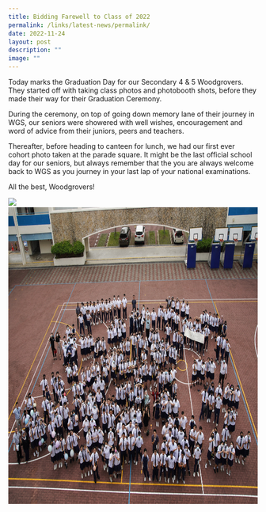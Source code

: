 ```yaml
---
title: Bidding Farewell to Class of 2022
permalink: /links/latest-news/permalink/
date: 2022-11-24
layout: post
description: ""
image: ""
---
```

Today marks the Graduation Day for our Secondary 4 & 5 Woodgrovers. They started off with taking class photos and photobooth shots, before they made their way for their Graduation Ceremony.  
  
During the ceremony, on top of going down memory lane of their journey in WGS, our seniors were showered with well wishes, encouragement and word of advice from their juniors, peers and teachers.  
  
Thereafter, before heading to canteen for lunch, we had our first ever cohort photo taken at the parade square. It might be the last official school day for our seniors, but always remember that the you are always welcome back to WGS as you journey in your last lap of your national examinations.  
  
All the best, Woodgrovers!

![](/images/Latest%20News/Farewell:%20Class%20of%202022/PXL_20220930_022029482MP.png)_<img 
																																													 src="/images/Latest%20News/Farewell:%20Class%20of%202022/2022%20cohort.jpg" alt="HTML tutorial" style="width:1700px;height:600px;">_